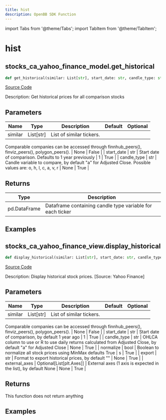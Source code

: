 ```yaml
---
title: hist
description: OpenBB SDK Function
---
```


import Tabs from '@theme/Tabs';
import TabItem from '@theme/TabItem';

# hist

<Tabs>
<TabItem value="model" label="Model" default>

## stocks_ca_yahoo_finance_model.get_historical

```python title='openbb_terminal/stocks/comparison_analysis/yahoo_finance_model.py'
def get_historical(similar: List[str], start_date: str, candle_type: str) -> DataFrame:
```
[Source Code](https://github.com/OpenBB-finance/OpenBBTerminal/tree/main/openbb_terminal/stocks/comparison_analysis/yahoo_finance_model.py#L31)

Description: Get historical prices for all comparison stocks

## Parameters

| Name | Type | Description | Default | Optional |
| ---- | ---- | ----------- | ------- | -------- |
| similar | List[str] | List of similar tickers.
Comparable companies can be accessed through
finnhub_peers(), finviz_peers(), polygon_peers(). | None | False |
| start_date | str | Start date of comparison. Defaults to 1 year previously | 1 | True |
| candle_type | str | Candle variable to compare, by default "a" for Adjusted Close. Possible values are: o, h, l, c, a, v, r | None | True |

## Returns

| Type | Description |
| ---- | ----------- |
| pd.DataFrame | Dataframe containing candle type variable for each ticker |

## Examples



</TabItem>
<TabItem value="view" label="View">

## stocks_ca_yahoo_finance_view.display_historical

```python title='openbb_terminal/stocks/comparison_analysis/yahoo_finance_view.py'
def display_historical(similar: List[str], start_date: str, candle_type: str, normalize: bool, export: str, external_axes: Optional[List[matplotlib.axes._axes.Axes]]) -> None:
```
[Source Code](https://github.com/OpenBB-finance/OpenBBTerminal/tree/main/openbb_terminal/stocks/comparison_analysis/yahoo_finance_view.py#L44)

Description: Display historical stock prices. [Source: Yahoo Finance]

## Parameters

| Name | Type | Description | Default | Optional |
| ---- | ---- | ----------- | ------- | -------- |
| similar | List[str] | List of similar tickers.
Comparable companies can be accessed through
finnhub_peers(), finviz_peers(), polygon_peers(). | None | False |
| start_date | str | Start date of comparison, by default 1 year ago | 1 | True |
| candle_type | str | OHLCA column to use or R to use daily returns calculated from Adjusted Close, by default "a" for Adjusted Close | None | True |
| normalize | bool | Boolean to normalize all stock prices using MinMax defaults True | s | True |
| export | str | Format to export historical prices, by default "" | None | True |
| external_axes | Optional[List[plt.Axes]] | External axes (1 axis is expected in the list), by default None | None | True |

## Returns

This function does not return anything

## Examples



</TabItem>
</Tabs>
